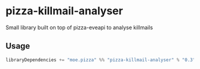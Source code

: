 pizza-killmail-analyser
=======================

Small library built on top of pizza-eveapi to analyse killmails

Usage
-----

```scala
libraryDependencies += "moe.pizza" %% "pizza-killmail-analyser" % "0.3"
```
